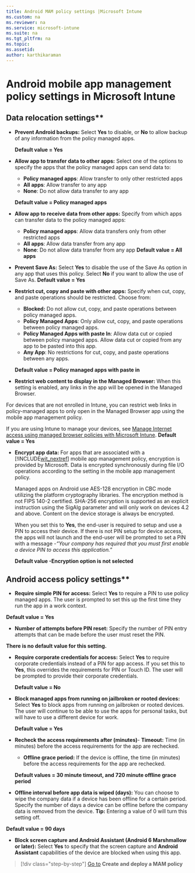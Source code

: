 ```yaml
---
title: Android MAM policy settings |Microsoft Intune
ms.custom: na
ms.reviewer: na
ms.service: microsoft-intune
ms.suite: na
ms.tgt_pltfrm: na
ms.topic:
ms.assetid:
author: karthikaraman
---
```

# Android mobile app management policy settings in Microsoft Intune

##  Data relocation settings**
- **Prevent Android backups:** Select **Yes** to disable, or **No** to allow backup of any information from the policy managed apps.

  **Default value = Yes**
- **Allow app to transfer data to other apps:** Select one of the options to specify the apps that the policy managed apps can send data to:
  -   **Policy managed apps**: Allow transfer to only other restricted apps
  -   **All apps**: Allow transfer to any app
  -   **None**: Do not allow data transfer to any app

  **Default value = Policy managed apps**
- **Allow app to receive data from other apps:** Specify  from which apps  can transfer data to the policy managed apps:
  -   **Policy managed apps**: Allow data transfers only from other restricted apps
  -   **All apps**: Allow data transfer from any app
  -   **None**: Do not allow data transfer from any app
    **Default value = All apps**
-   **Prevent Save As:** Select **Yes** to disable the use of the Save As option in any app that uses this policy. Select **No** if you want to allow the use of Save As. **Default value = Yes**
- **Restrict cut, copy and paste with other apps:** Specify when  cut, copy, and paste operations should be restricted. Choose from:
  -   **Blocked:** Do not allow cut, copy, and paste operations between policy managed apps.
  -   **Policy Managed Apps**: Only allow cut, copy, and paste operations between policy managed apps.
  -   **Policy Managed Apps with paste In**: Allow data cut or copied between policy managed apps. Allow data cut or copied from any app to be pasted into this app.
  -   **Any App**: No restrictions for  cut, copy, and paste operations between any apps.

    **Default value = Policy managed apps with paste in**
-   **Restrict web content to display in the Managed Browser:** When this setting is enabled, any links in the app will be opened in the Managed Browser.

  For devices that are not enrolled in Intune, you can restrict web links in policy-managed apps to only open in the Managed Browser app using the mobile app management policy.

  If you are using Intune to manage your devices, see [Manage Internet access using managed browser policies with Microsoft Intune](manage-internet-access-using-managed-browser-policies.md).
    **Default value = Yes**
- **Encrypt app data:** For apps that are associated with a [!INCLUDE[wit_nextref](../includes/wit_nextref_md.md)] mobile app management policy, encryption is provided by Microsoft. Data is encrypted synchronously during file I/O operations according to the setting in the mobile app management policy.

  Managed apps on Android use AES-128 encryption in CBC mode utilizing the platform cryptography libraries. The encryption method is not FIPS 140-2 certified. SHA-256 encryption is supported as an explicit instruction using the SigAlg parameter and will only work on devices 4.2 and above. Content on the device storage is always be encrypted.

  When you set this to **Yes**, the end-user is required to setup and use a PIN to access their device.  If there is not PIN setup for device access, the apps will not launch and the end-user will be prompted to set a PIN with a message -*“Your company has required that you must first enable a device PIN to access this application.”*

  **Default value -Encryption option is not selected**
##  Android access policy settings**

- **Require simple PIN for access:** Select **Yes** to require a PIN to use policy managed apps. The user is prompted to set this up the first time they run the app in a work context.

 **Default value = Yes**
- **Number of attempts before PIN reset:** Specify the number of PIN entry attempts that can be made before the user must reset the PIN.

 **There is no default value for this setting.**
- **Require corporate credentials for access:** Select **Yes** to require corporate credentials instead of a PIN for app access.  If you set this to **Yes**, this overrides the requirements for PIN or Touch ID.  The user will be prompted to provide their corporate credentials.

  **Default value = No**
- **Block managed apps from running on jailbroken or rooted devices:** Select **Yes** to block apps from running on jailbroken or rooted devices. The user will continue to be able to use the apps for personal tasks, but will have to use a different device for work.

  **Default value = Yes**
- **Recheck the access requirements after (minutes)**-   **Timeout:** Time (in minutes) before the access requirements for the app are rechecked.
  -   **Offline grace period:** If the device is offline, the time (in minutes) before the access requirements for the app are rechecked.

    **Default values = 30 minute timeout, and 720 minute offline grace period**
-   **Offline interval before app data is wiped (days):** You can choose to wipe the company data if a device has been offline for a certain period.  Specify the number of days a device can be offline before the company data is removed from the device. **Tip:** Entering a value of  0 will turn this setting off.

  **Default value = 90 days**
- **Block screen capture and Android Assistant (Android 6 Marshmallow or later):** Select **Yes** to specify that the screen capture and **Android Assistant** capabilities of the device are blocked when using this app.

>[!div class="step-by-step"]
>[Go to](create-and-deploy-mobile-app-management-policies-with-microsoft-intune.md)  **Create and deploy a MAM policy**
